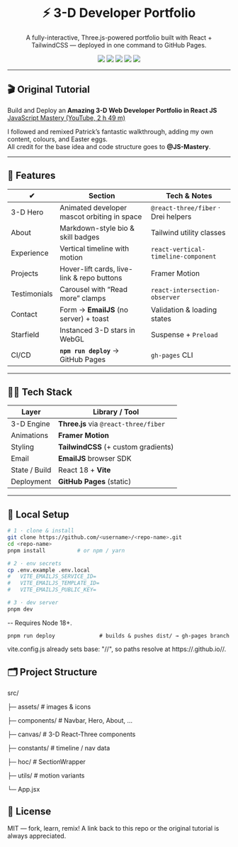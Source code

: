 <h1 align="center">⚡ 3-D Developer Portfolio</h1>
<p align="center">A fully-interactive, Three.js-powered portfolio built with React + TailwindCSS — deployed in one command to GitHub Pages.</p>

<div align="center">
  <img src="https://img.shields.io/github/deployments/zwingthomas/portfolio3js/github-pages?color=2EA043&label=github%20pages">
  <img src="https://img.shields.io/badge/three.js-%23000?style=flat&logo=three.js&logoColor=white">
  <img src="https://img.shields.io/badge/react-%2361DAFB?style=flat&logo=react&logoColor=black">
  <img src="https://img.shields.io/badge/tailwind-%2306B6D4?style=flat&logo=tailwindcss&logoColor=white">
  <img src="https://img.shields.io/badge/emailjs-%23D44638?style=flat&logo=gmail&logoColor=white">
</div>

---

## 🎬 Original Tutorial

Build and Deploy an **Amazing 3-D Web Developer Portfolio in React JS**  
[JavaScript Mastery (YouTube, 2 h 49 m)](https://youtu.be/0fYi8SGA20k)

I followed and remixed Patrick’s fantastic walkthrough, adding my own content, colours, and Easter eggs.  
All credit for the base idea and code structure goes to **@JS-Mastery**.

---

## 🚀 Features

| ✔ | Section | Tech & Notes |
|---|---------|-------------|
| 3-D Hero        | Animated developer mascot orbiting in space | `@react-three/fiber` · Drei helpers |
| About           | Markdown-style bio & skill badges | Tailwind utility classes |
| Experience      | Vertical timeline with motion | `react-vertical-timeline-component` |
| Projects        | Hover-lift cards, live-link & repo buttons | Framer Motion |
| Testimonials    | Carousel with “Read more” clamps | `react-intersection-observer` |
| Contact         | Form → **EmailJS** (no server) + toast | Validation & loading states |
| Starfield       | Instanced 3-D stars in WebGL | Suspense + `Preload` |
| CI/CD           | **`npm run deploy`** → GitHub Pages | `gh-pages` CLI |

---

## 🧑‍💻 Tech Stack

| Layer           | Library / Tool |
|-----------------|----------------|
| 3-D Engine      | **Three.js** via `@react-three/fiber` |
| Animations      | **Framer Motion** |
| Styling         | **TailwindCSS** (+ custom gradients) |
| Email           | **EmailJS** browser SDK |
| State / Build   | React 18 + **Vite** |
| Deployment      | **GitHub Pages** (static) |

---

## 🔧 Local Setup

```bash
# 1 · clone & install
git clone https://github.com/<username>/<repo-name>.git
cd <repo-name>
pnpm install          # or npm / yarn

# 2 · env secrets
cp .env.example .env.local
#   VITE_EMAILJS_SERVICE_ID=
#   VITE_EMAILJS_TEMPLATE_ID=
#   VITE_EMAILJS_PUBLIC_KEY=

# 3 · dev server
pnpm dev
```
-- Requires Node 18+.

```
pnpm run deploy              # builds & pushes dist/ → gh-pages branch
```
vite.config.js already sets base: "/<repo-name>/", so paths resolve at
https://<username>.github.io/<repo-name>/.

## 🗂 Project Structure
src/

 ├─ assets/                # images & icons
 
 ├─ components/            # Navbar, Hero, About, …
 
 ├─ canvas/                # 3-D React-Three components
 
 ├─ constants/             # timeline / nav data
 
 ├─ hoc/                   # SectionWrapper
 
 ├─ utils/                 # motion variants
 
 └─ App.jsx

## 📝 License
MIT — fork, learn, remix!
A link back to this repo or the original tutorial is always appreciated.
